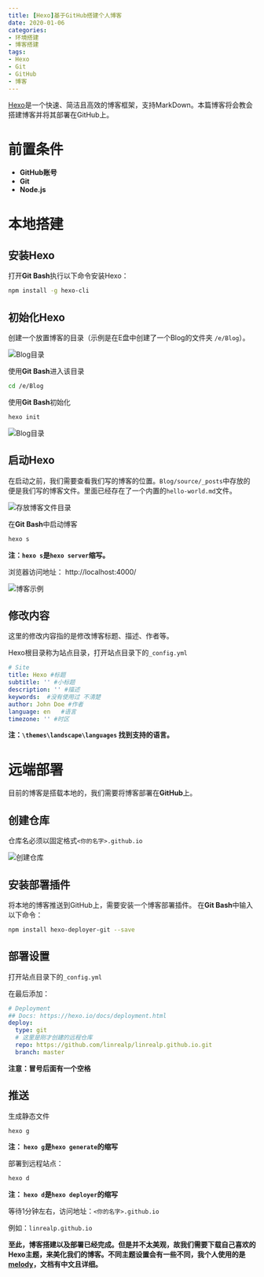 ```yaml
---
title: [Hexo]基于GitHub搭建个人博客
date: 2020-01-06
categories:
- 环境搭建
- 博客搭建
tags:
- Hexo
- Git
- GitHub
- 博客
---
```


[Hexo](https://hexo.io/zh-cn/)是一个快速、简洁且高效的博客框架，支持MarkDown。本篇博客将会教会搭建博客并将其部署在GitHub上。

<!--more-->

# 前置条件

- **GitHub账号**
- **Git**
- **Node.js**



# 本地搭建

## 安装Hexo

打开**Git Bash**执行以下命令安装Hexo：

```bash
npm install -g hexo-cli
```

## 初始化Hexo

创建一个放置博客的目录（示例是在E盘中创建了一个Blog的文件夹  `/e/Blog`）。

![Blog目录](https://blog-1258865037.cos.ap-chengdu.myqcloud.com/Hexo——基于GitHub搭建个人博客/20200106145232.png)

使用**Git Bash**进入该目录

```bash
cd /e/Blog
```

使用**Git Bash**初始化

```bash
hexo init
```

![Blog目录](https://blog-1258865037.cos.ap-chengdu.myqcloud.com/Hexo——基于GitHub搭建个人博客/20200106150650.png)

## 启动Hexo

在启动之前，我们需要查看我们写的博客的位置。`Blog/source/_posts`中存放的便是我们写的博客文件。里面已经存在了一个内置的`hello-world.md`文件。

![存放博客文件目录](https://blog-1258865037.cos.ap-chengdu.myqcloud.com/Hexo——基于GitHub搭建个人博客/20200106151205.png)

在**Git Bash**中启动博客

```bash
hexo s
```

**注：`hexo s`是`hexo server`缩写。**

浏览器访问地址： http://localhost:4000/

![博客示例](https://blog-1258865037.cos.ap-chengdu.myqcloud.com/Hexo——基于GitHub搭建个人博客/20200106151651.png)

## 修改内容

这里的修改内容指的是修改博客标题、描述、作者等。

Hexo根目录称为站点目录，打开站点目录下的`_config.yml`

```yml
# Site
title: Hexo #标题
subtitle: '' #小标题
description: '' #描述
keywords:  #没有使用过 不清楚
author: John Doe #作者
language: en   #语言 
timezone: '' #时区
```

**注：`\themes\landscape\languages` 找到支持的语言。**

# 远端部署

目前的博客是搭载本地的，我们需要将博客部署在**GitHub**上。

## 创建仓库

仓库名必须以固定格式`<你的名字>.github.io`

![创建仓库](https://blog-1258865037.cos.ap-chengdu.myqcloud.com/Hexo——基于GitHub搭建个人博客/20200106152703.png)

## 安装部署插件

将本地的博客推送到GitHub上，需要安装一个博客部署插件。
在**Git Bash**中输入以下命令：

```bash
npm install hexo-deployer-git --save
```

## 部署设置

打开站点目录下的`_config.yml`

在最后添加：

```yml
# Deployment
## Docs: https://hexo.io/docs/deployment.html
deploy:
  type: git 
  # 这里是刚才创建的远程仓库
  repo: https://github.com/linrealp/linrealp.github.io.git
  branch: master
```

**注意：冒号后面有一个空格**

## 推送

生成静态文件

```bash
hexo g
```

**注： `hexo g`是`hexo generate`的缩写**

部署到远程站点：

```bash
hexo d
```

**注： `hexo d`是`hexo deployer`的缩写**

等待1分钟左右，访问地址：`<你的名字>.github.io`

例如：`linrealp.github.io`



**至此，博客搭建以及部署已经完成。但是并不太美观，故我们需要下载自己喜欢的Hexo主题，来美化我们的博客。不同主题设置会有一些不同，我个人使用的是[melody](https://molunerfinn.com/hexo-theme-melody-doc/zh-Hans/)，文档有中文且详细。**

